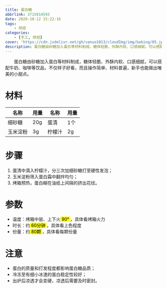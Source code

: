 ```yaml
---
title: 蛋白糖
abbrlink: 3715814593
date: 2020-10-12 15:22:16
tags:
    - 烘焙
categories:
    - [手工, 烘焙]
cover: 'https://cdn.jsdelivr.net/gh/vanuo1013/cloudImg/img/baking/05.jpg'
description: 蛋白糖由砂糖加入蛋白等材料制成，糖体轻脆、外酥内软、口感细腻，可以搭配牛奶、咖啡等饮品，不仅样子好看，而且操作简单、材料普遍，新手也能做出唯美的小甜点。
---
```


　　蛋白糖由砂糖加入蛋白等材料制成，糖体轻脆、外酥内软、口感细腻，可以搭配牛奶、咖啡等饮品，不仅样子好看，而且操作简单、材料普遍，新手也能做出唯美的小甜点。



# 材料

| 名称     | 用量 | 名称   | 用量 |
| -------- | ---- | ------ | ---- |
| 细砂糖   | 20g  | 蛋清   | 1个  |
| 玉米淀粉 | 3g   | 柠檬汁 | 2g   |



# 步骤

1. 蛋清中滴入柠檬汁，分三次加细砂糖打至硬性发泡；
2. 玉米淀粉筛入蛋白霜中翻拌均匀；
3. 烤箱预热，蛋白糊在油纸上间隔的挤出花纹。



# 参数

+ 温度：烤箱中层、上下火<mark> 90° </mark>，具体看烤箱火力
+ 时长：约<mark> 60分钟 </mark>，具体看上色程度
+ 份量：约<mark> 80颗 </mark>，具体看每颗份量



# 注意

- 蛋白的质量和打发程度都影响蛋白糖品质；
- 冷冻至有细小冰渣的蛋白稳定性较好；
- 出炉后凉透才会变硬，凉透后需要及时密封。